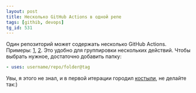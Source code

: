 ```yaml
---
layout: post
title: Несколько GitHub Actions в одной репе
tags: [githib, devops]
tg_id: 531
---
```

Один репозиторий может содержать несколько GitHub Actions. Примеры: [1](https://github.com/gradle/actions), [2](https://github.com/gradle/issue-management-action). Это удобно для группировки нескольких действий. Чтобы выбрать нужное, достаточно добавить папку: 
```yaml
- uses: username/repo/folder@tag
```

Увы, я этого не знал, и в первой итерации городил [костыли](https://github.com/gradle/issue-management-action/blob/987cf1921e68be3d5dbd704404aa2e1c5cc0a2e6/src/index.ts#L15), не делайте так:)

